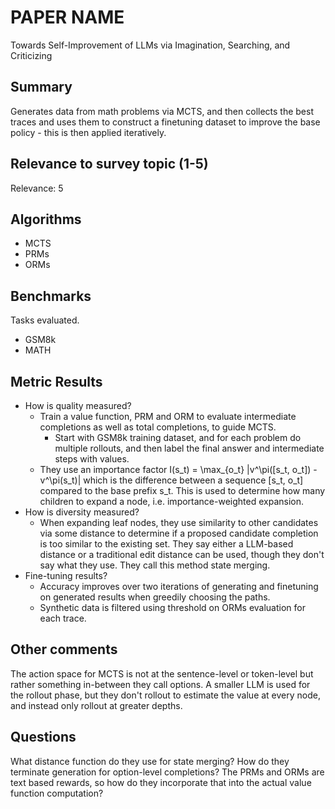 # PAPER NAME

Towards Self-Improvement of LLMs via Imagination, Searching, and Criticizing

## Summary

Generates data from math problems via MCTS, and then collects the best traces and uses them to construct a finetuning dataset to improve the base policy - this is then applied iteratively.

## Relevance to survey topic (1-5)

Relevance: 5

## Algorithms

- MCTS 
- PRMs
- ORMs

## Benchmarks

Tasks evaluated.

- GSM8k 
- MATH 

## Metric Results

- How is quality measured?
  - Train a value function, PRM and ORM to evaluate intermediate completions as well as total completions, to guide MCTS.
    - Start with GSM8k training dataset, and for each problem do multiple rollouts, and then label the final answer and intermediate steps with values.
  - They use an importance factor 
     I(s_t) = \max_{o_t} |v^\pi([s_t, o_t]) - v^\pi(s_t)|
    which is the difference between a sequence [s_t, o_t] compared to the base prefix s_t. This is used to determine how many children to expand a node, i.e. importance-weighted expansion.
- How is diversity measured?
  - When expanding leaf nodes, they use similarity to other candidates via some distance to determine if a proposed candidate completion is too similar to the existing set. They say either a LLM-based distance or a traditional edit distance can be used, though they don't say what they use. They call this method state merging.
- Fine-tuning results?
  - Accuracy improves over two iterations of generating and finetuning on generated results when greedily choosing the paths.
  - Synthetic data is filtered using threshold on ORMs evaluation for each trace.

## Other comments

The action space for MCTS is not at the sentence-level or token-level but rather something in-between they call options.
A smaller LLM is used for the rollout phase, but they don't rollout to estimate the value at every node, and instead only rollout at greater depths.

## Questions

What distance function do they use for state merging?
How do they terminate generation for option-level completions?
The PRMs and ORMs are text based rewards, so how do they incorporate that into the actual value function computation?

